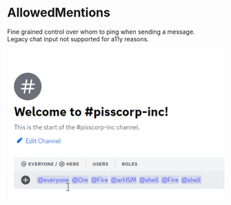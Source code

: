 # AllowedMentions

Fine grained control over whom to ping when sending a message.\
Legacy chat input not supported for a11y reasons.

![demo](./demo.gif)
